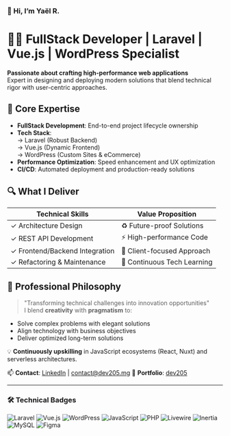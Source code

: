 ### 👋 Hi, I’m Yaël R.
# 👨‍💻 FullStack Developer | Laravel | Vue.js | WordPress Specialist

**Passionate about crafting high-performance web applications**  
Expert in designing and deploying modern solutions that blend technical rigor with user-centric approaches.

## 🚀 Core Expertise

- **FullStack Development**: End-to-end project lifecycle ownership
- **Tech Stack**:  
  → Laravel (Robust Backend)  
  → Vue.js (Dynamic Frontend)  
  → WordPress (Custom Sites & eCommerce)
- **Performance Optimization**: Speed enhancement and UX optimization
- **CI/CD**: Automated deployment and production-ready solutions

## 🔍 What I Deliver

| Technical Skills | Value Proposition |
|------------------|-------------------|
| ✓ Architecture Design | ♻️ Future-proof Solutions |
| ✓ REST API Development | ⚡ High-performance Code |
| ✓ Frontend/Backend Integration | 🎯 Client-focused Approach |
| ✓ Refactoring & Maintenance | 🔄 Continuous Tech Learning |

## 🌱 Professional Philosophy

> "Transforming technical challenges into innovation opportunities"  
I blend **creativity** with **pragmatism** to:
- Solve complex problems with elegant solutions
- Align technology with business objectives
- Deliver optimized long-term solutions

💡 **Continuously upskilling** in JavaScript ecosystems (React, Nuxt) and serverless architectures.

📫 **Contact**: [LinkedIn](https://www.linkedin.com/in/dev205/) | contact@dev205.mg
🔗 **Portfolio**: [dev205](https://dev205.mg)

---

### 🛠️ Technical Badges
![Laravel](https://img.shields.io/badge/Laravel-FF2D20?style=for-the-badge&logo=laravel&logoColor=white)
![Vue.js](https://img.shields.io/badge/Vue.js-4FC08D?style=for-the-badge&logo=vuedotjs&logoColor=white)
![WordPress](https://img.shields.io/badge/WordPress-21759B?style=for-the-badge&logo=wordpress&logoColor=white)
![JavaScript](https://img.shields.io/badge/JavaScript-F7DF1E?style=for-the-badge&logo=javascript&logoColor=black)
![PHP](https://img.shields.io/badge/PHP-777BB4?style=for-the-badge&logo=php&logoColor=white)
![Livewire](https://img.shields.io/badge/Livewire-fb70a9?style=for-the-badge&logo=livewire&logoColor=white)
![Inertia](https://img.shields.io/badge/Inertia-9553e9?style=for-the-badge&logo=inertia&logoColor=white)
![MySQL](https://img.shields.io/badge/MySQL-4479A1?style=for-the-badge&logo=mysql&logoColor=white)
![Figma](https://img.shields.io/badge/Figma-F24E1E?style=for-the-badge&logo=figma&logoColor=white)
